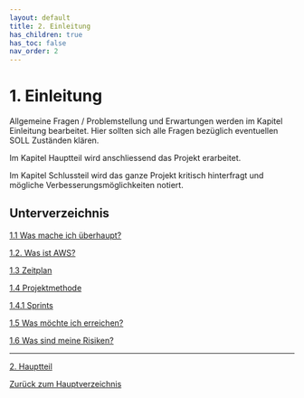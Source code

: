```yaml
---
layout: default
title: 2. Einleitung
has_children: true
has_toc: false
nav_order: 2
---
```


# 1. Einleitung

Allgemeine Fragen / Problemstellung und Erwartungen werden im Kapitel Einleitung bearbeitet.
Hier sollten sich alle Fragen bezüglich eventuellen SOLL Zuständen klären.

Im Kapitel Hauptteil wird anschliessend das Projekt erarbeitet.

Im Kapitel Schlussteil wird das ganze Projekt kritisch hinterfragt und mögliche Verbesserungsmöglichkeiten notiert.

## Unterverzeichnis

[1.1 Was mache ich überhaupt?](./projektidee.md)

[1.2. Was ist AWS?](./was_ist_aws.md)

[1.3 Zeitplan](./zeitplan.md)

[1.4 Projektmethode](./projektmethode.md)

[1.4.1 Sprints](./sprints.md)

[1.5 Was möchte ich erreichen?](./ziele.md)

[1.6 Was sind meine Risiken?](./risiken.md)

-----

[2. Hauptteil](../Hauptteil/README.md)

[Zurück zum Hauptverzeichnis](../README.md)
